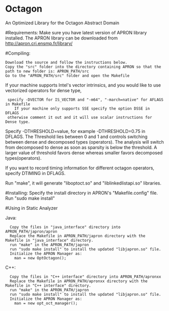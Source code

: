 # Octagon
An Optimized Library for the Octagon Abstract Domain

#Requirements:
  Make sure you have latest version of APRON library installed. The APRON library can be downloaded from
    http://apron.cri.ensmp.fr/library/
  
#Compiling:

    Download the source and follow the instructions below.
    Copy the "src" folder into the directory containing APRON so that the path to new folder is: APRON_PATH/src
    Go to the "APRON_PATH/src" folder and open the Makefile
   
   If your machine supports Intel's vector intrinsics, and you would like to use vectorized operators for dense type,
      
     specify -DVECTOR for IS_VECTOR and "-m64", "-march=native" for AFLAGS in Makefile
      	If your machine only supports SSE specify the option DSSE in DFLAGS
     otherwise comment it out and it will use scalar instructions for Dense type.
      
   Specify -DTHRESHOLD=value, for example -DTHRESHOLD=0.75 in DFLAGS. The Threshold lies between 0 and 1 and controls switching between dense and decomposed types (operators). The analysis will switch     
   from decomposed to dense as soon as sparsity is below the threshold. A larger value of threshold favors dense whereas smaller favors decomposed types(operators).

   If you want to record timing information for different octagon operators, specify DTIMING in DFLAGS.
   
   Run "make", it will generate "liboptoct.so" and "liblinkedlistapi.so" libraries.
      
#Installing:
    Specify the install directory in APRON's "Makefile.config" file.
    Run "sudo make install"
    
#Using in Static Analyzer

  Java:
	
      Copy the files in "java_interface" directory into APRON_PATH/japron/apron
      Replace the Makefile in APRON_PATH/japron directory with the Makefile in "java_interface" directory.
      run "make" in the APRON_PATH/japron
      run "sudo make install" to install the updated "libjapron.so" file.
      Initialize the APRON Manager as:
        man = new OptOctagon();
      
  C++:
      
      Copy the files in "C++ interface" directory into APRON_PATH/apronxx
      Replace the Makefile in APRON_PATH/apronxx directory with the Makefile in "C++ interface" directory.
      run "make" in the APRON_PATH/japron
      run "sudo make install" to install the updated "libjapron.so" file.
      Initialize the APRON Manager as:
        man = new opt_oct_manager();
